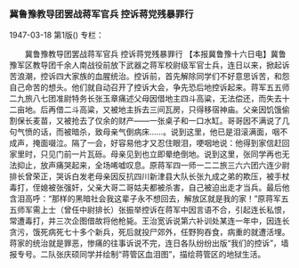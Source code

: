 ### 冀鲁豫教导团罢战蒋军官兵  控诉蒋党残暴罪行

1947-03-18
第1版()
专栏：

　　冀鲁豫教导团罢战蒋军官兵
    控诉蒋党残暴罪行
    【本报冀鲁豫十六日电】冀鲁豫军区教导团千余人南战役前放下武器之蒋军校尉级军官士兵，连日以来，掀起诉苦浪潮，控诉四大家族的血腥统治。控诉前，首先解除同学们不好意思诉苦，和怨自己命苦的想头。他们就自动召开了控诉大会，争先恐后地控诉起来。蒋军五五师二九旅八七团准尉特务长张玉章痛述父母因借地主四斗高粱，无法偿还，而失去十二亩地。后再借二斗高粱，又被地主拆去三间瓦房，只得移宿神庙。父亲因饥饿偷割保长麦苗，又被抢去了仅余的财产——一张桌子和一口水缸。哥哥因不满说了几句气愤的话，而被暗杀，致母亲气倒病床……。说到这里，他已是泪滚满面，咽不成声，掩面啜泣。隔了一会，好容易他才又忍住眼泪，哽咽地说：他得到家信赶回家里时，只见门前一片瓦砾。母亲见到也立即晕绝倒地。说到这里，张同学再也无法抑止，放声痛哭起来，全场唏嘘叹息。原蒋军四一师一二二旅三六六团六连少尉排长曾荣正，哭诉白发老母亲因反抗四川新津县大队长张九成之弟的欺压，被手杖毒打，侄媳被张强奸，父亲大哥二哥姑夫都被杀害，自己被迫出走才当兵。最后他含泪高呼：“那样的黑暗社会我这辈子永不想回去，解放区就是我的家！”原蒋军五五师军需上士（曾任中尉排长）张振举控诉在蒋军中因言语不合，引起连长私恨，常遭毒打，并三次企图借故将他枪毙。王治宽诉说第六补训处某连一年中，因连长贪污，饿死病死七十多个新兵，死后就投尸郊外，任野狗吞食，病重的就遭活埋。蒋家的统治就是罪恶，惨痛的往事诉说不完，连日各队纷纷出版“我们的控诉”，墙报专号。二队张庆硕同学并绘制“蒋管区血泪图”，描绘蒋管区的地狱生活。
